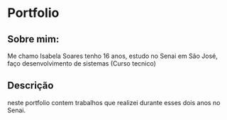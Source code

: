# Portfolio 
## Sobre mim:
Me chamo Isabela Soares tenho 16 anos, estudo no Senai em São José, faço desenvolvimento de sistemas (Curso tecnico)
## Descrição
neste portfolio contem trabalhos que realizei durante esses dois anos no Senai.
